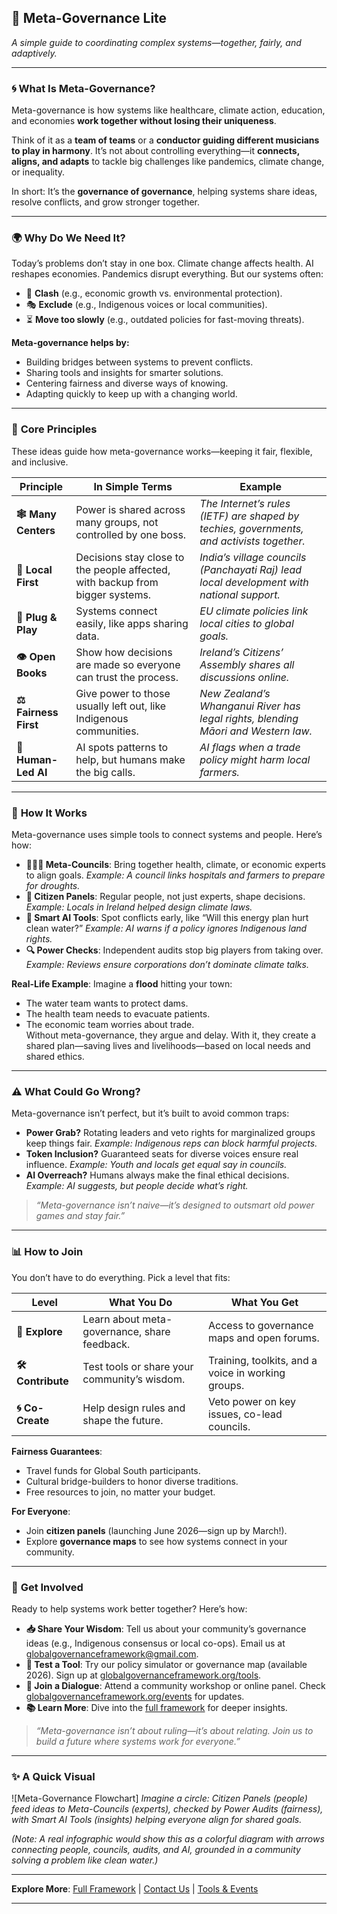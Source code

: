 ## 📘 **Meta-Governance Lite**  
*A simple guide to coordinating complex systems—together, fairly, and adaptively.*

---

### 🌀 **What Is Meta-Governance?**  

Meta-governance is how systems like healthcare, climate action, education, and economies **work together without losing their uniqueness**.  

Think of it as a **team of teams** or a **conductor guiding different musicians to play in harmony**. It’s not about controlling everything—it **connects, aligns, and adapts** to tackle big challenges like pandemics, climate change, or inequality.  

In short: It’s the **governance of governance**, helping systems share ideas, resolve conflicts, and grow stronger together.

---

### 🌍 **Why Do We Need It?**  

Today’s problems don’t stay in one box. Climate change affects health. AI reshapes economies. Pandemics disrupt everything. But our systems often:  
- 🚧 **Clash** (e.g., economic growth vs. environmental protection).  
- 🎭 **Exclude** (e.g., Indigenous voices or local communities).  
- ⏳ **Move too slowly** (e.g., outdated policies for fast-moving threats).  

**Meta-governance helps by:**  
- Building bridges between systems to prevent conflicts.  
- Sharing tools and insights for smarter solutions.  
- Centering fairness and diverse ways of knowing.  
- Adapting quickly to keep up with a changing world.

---

### 🔑 **Core Principles**  

These ideas guide how meta-governance works—keeping it fair, flexible, and inclusive.

| Principle | In Simple Terms | Example |
|-----------|-----------------|----------------|
| **🕸️ Many Centers** | Power is shared across many groups, not controlled by one boss. | *The Internet’s rules (IETF) are shaped by techies, governments, and activists together.* |
| **🧭 Local First** | Decisions stay close to the people affected, with backup from bigger systems. | *India’s village councils (Panchayati Raj) lead local development with national support.* |
| **🔗 Plug & Play** | Systems connect easily, like apps sharing data. | *EU climate policies link local cities to global goals.* |
| **👁️ Open Books** | Show how decisions are made so everyone can trust the process. | *Ireland’s Citizens’ Assembly shares all discussions online.* |
| **⚖️ Fairness First** | Give power to those usually left out, like Indigenous communities. | *New Zealand’s Whanganui River has legal rights, blending Māori and Western law.* |
| **🤖 Human-Led AI** | AI spots patterns to help, but humans make the big calls. | *AI flags when a trade policy might harm local farmers.* |

---

### 🧠 **How It Works**  

Meta-governance uses simple tools to connect systems and people. Here’s how:  

- **🧑‍🤝‍🧑 Meta-Councils**: Bring together health, climate, or economic experts to align goals. *Example: A council links hospitals and farmers to prepare for droughts.*  
- **👥 Citizen Panels**: Regular people, not just experts, shape decisions. *Example: Locals in Ireland helped design climate laws.*  
- **🤖 Smart AI Tools**: Spot conflicts early, like “Will this energy plan hurt clean water?” *Example: AI warns if a policy ignores Indigenous land rights.*  
- **🔍 Power Checks**: Independent audits stop big players from taking over. *Example: Reviews ensure corporations don’t dominate climate talks.*  

**Real-Life Example**: Imagine a **flood** hitting your town:  
- The water team wants to protect dams.  
- The health team needs to evacuate patients.  
- The economic team worries about trade.  
Without meta-governance, they argue and delay. With it, they create a shared plan—saving lives and livelihoods—based on local needs and shared ethics.

---

### ⚠️ **What Could Go Wrong?**  

Meta-governance isn’t perfect, but it’s built to avoid common traps:  
- **Power Grab?** Rotating leaders and veto rights for marginalized groups keep things fair. *Example: Indigenous reps can block harmful projects.*  
- **Token Inclusion?** Guaranteed seats for diverse voices ensure real influence. *Example: Youth and locals get equal say in councils.*  
- **AI Overreach?** Humans always make the final ethical decisions. *Example: AI suggests, but people decide what’s right.*  

> *“Meta-governance isn’t naive—it’s designed to outsmart old power games and stay fair.”*

---

### 📊 **How to Join**  

You don’t have to do everything. Pick a level that fits:  

| Level | What You Do | What You Get |
|-------|-------------|--------------|
| **👀 Explore** | Learn about meta-governance, share feedback. | Access to governance maps and open forums. |
| **🛠️ Contribute** | Test tools or share your community’s wisdom. | Training, toolkits, and a voice in working groups. |
| **🌀 Co-Create** | Help design rules and shape the future. | Veto power on key issues, co-lead councils. |

**Fairness Guarantees**:  
- Travel funds for Global South participants.  
- Cultural bridge-builders to honor diverse traditions.  
- Free resources to join, no matter your budget.

**For Everyone**:  
- Join **citizen panels** (launching June 2026—sign up by March!).  
- Explore **governance maps** to see how systems connect in your community.

---

### 🌱 **Get Involved**  

Ready to help systems work better together? Here’s how:  
- **📥 Share Your Wisdom**: Tell us about your community’s governance ideas (e.g., Indigenous consensus or local co-ops). Email us at [globalgovernanceframework@gmail.com](mailto:globalgovernanceframework@gmail.com).  
- **🧩 Test a Tool**: Try our policy simulator or governance map (available 2026). Sign up at [globalgovernanceframework.org/tools](https://globalgovernanceframework.org/tools).  
- **👥 Join a Dialogue**: Attend a community workshop or online panel. Check [globalgovernanceframework.org/events](https://globalgovernanceframework.org/events) for updates.  
- **📚 Learn More**: Dive into the [full framework](https://globalgovernanceframework.org/framework) for deeper insights.

> *“Meta-governance isn’t about ruling—it’s about relating. Join us to build a future where systems work for everyone.”*

---

### ✨ **A Quick Visual**  

![Meta-Governance Flowchart]
*Imagine a circle: Citizen Panels (people) feed ideas to Meta-Councils (experts), checked by Power Audits (fairness), with Smart AI Tools (insights) helping everyone align for shared goals.*

*(Note: A real infographic would show this as a colorful diagram with arrows connecting people, councils, audits, and AI, grounded in a community solving a problem like clean water.)*

---

**Explore More**: [Full Framework](https://globalgovernanceframework.org/framework) | [Contact Us](https://globalgovernanceframework.org/contact) | [Tools & Events](https://globalgovernanceframework.org/tools)

---

